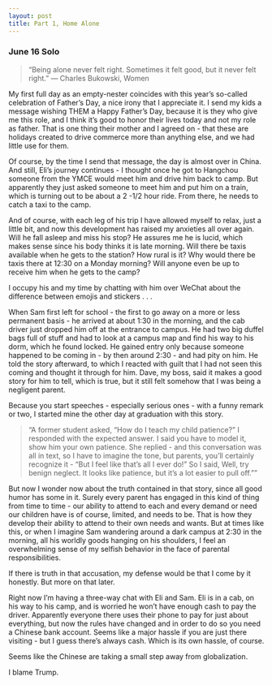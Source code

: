 ```yaml
---
layout: post
title: Part 1, Home Alone
---
```

### June 16   Solo

> “Being alone never felt right. Sometimes it felt good, but it never felt right.”
> ― Charles Bukowski, Women


My first full day as an empty-nester coincides with this year’s so-called celebration of Father’s Day, a nice irony that I appreciate it. I send my kids a message wishing THEM a Happy Father’s Day, because it is they who give me this role, and I think it’s good to honor their lives today and not my role as father. That is one thing their mother and I agreed on - that these are holidays created to drive commerce more than anything else, and we had little use for them.

Of course, by the time I send that message, the day is almost over in China. And still, Eli’s journey continues - I thought once he got to Hangchou someone from the YMCE would meet him and drive him back to camp. But apparently they just asked someone to meet him and put him on a train, which is turning out to be about a 2 -1/2 hour ride. From there, he needs to catch a taxi to the camp.

And of course, with each leg of his trip I have allowed myself to relax, just a little bit, and now this development has raised my anxieties all over again. Will he fall asleep and miss his stop? He assures me he is lucid, which makes sense since his body thinks it is late morning. Will there be taxis available when he gets to the station? How rural is it? Why would there be taxis there at 12:30 on a Monday morning? Will anyone even be up to receive him when he gets to the camp? 

I occupy his and my time by chatting with him over WeChat about the difference between emojis and stickers . . .  

When Sam first left for school - the first to go away on a more or less permanent basis - he arrived at about 1:30 in the morning, and the cab driver just dropped him off at the entrance to campus. He had two big duffel bags full of stuff and had to look at a campus map and find his way to his dorm, which he found locked. He gained entry only because someone happened to be coming in - by then around 2:30 - and had pity on him. He told the story afterward, to which I reacted with guilt that I had not seen this coming and thought it through for him. Dave, my boss, said it makes a good story for him to tell, which is true, but it still felt somehow that I was being a negligent parent.

Because you start speeches - especially serious ones - with a funny remark or two, I started mine the other day at graduation with this story. 

> “A former student asked, “How do I teach my child patience?” I responded with the expected answer. I said you have to model it, show him your own patience. She replied - and this conversation was all in text, so I have to imagine the tone, but parents, you’ll certainly recognize it - “But I feel like that’s all I ever do!” So I said, Well, try benign neglect. It looks like patience, but it’s a lot easier to pull off.””

But now I wonder now about the truth contained in that story, since all good humor has some in it. Surely every parent has engaged in this kind of thing from time to time - our ability to attend to each and every demand or need our children have is of course, limited, and needs to be. That is how they develop their ability to attend to their own needs and wants. But at times like this, or when I imagine Sam wandering around a dark campus at 2:30 in the morning, all his worldly goods hanging on his shoulders, I feel an overwhelming sense of my selfish behavior in the face of parental responsibilities.

If there is truth in that accusation, my defense would be that I come by it honestly. But more on that later. 

Right now I’m having a three-way chat with Eli and Sam. Eli is in a cab, on his way to his camp, and is worried he won’t have enough cash to pay the driver. Apparently everyone there uses their phone to pay for just about everything, but now the rules have changed and in order to do so you need a Chinese bank account. Seems like a major hassle if you are just there visiting - but I guess there’s always cash. Which is its own hassle, of course.

Seems like the Chinese are taking a small step away from globalization. 

I blame Trump.
